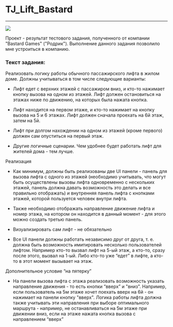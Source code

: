 # TJ_Lift_Bastard
___

![](https://i.postimg.cc/7Y11b1Z2/119.png)

Проект - результат тестового задания, полученного от компании "Bastard Games" ("Родрик").
Выполнение данного задания позволило мне устроиться в компанию.

### Текст задания:
Реализовать логику работы обычного пассажирского лифта в жилом доме. Должны учитываться в том числе следующие варианты:

- Лифт едет с верхних этажей с пассажиром вниз, и кто-то нажимает кнопку вызова на одном из этажей. Лифт должен остановиться на этажах ниже по движению, на которых была нажата кнопка.

- Лифт находится на первом этаже, и кто-то нажимает на кнопку вызова на 5 и 6 этажах. Лифт должен сначала проехать на 6й этаж, затем на 5й.

- Лифт при долгом нахождении на одном из этажей (кроме первого) должен сам опуститься на первый этаж.

- Другие логичные сценарии. Чем удобнее будет работать лифт для жителей дома - тем лучше.

 

Реализация

- Как минимум, должны быть реализованы две UI панели - панель для вызова лифта с одного из этажей (необходимо учитывать, что могут быть осуществлены вызовы лифта одновременно с нескольких этажей, панель должна давать возможность это делать и все правильно отображать) и внутренняя панель лифта с кнопками этажей, которой пользуется человек внутри лифта.

- Также необходимо отображать направление движение лифта и номер этажа, на котором он находится в данный момент - для этого можно создать третью панель.

- Визуализировать сам лифт - не обязательно

- Все UI панели должны работать независимо друг от друга, т. е. должна быть возможность имитировать несколько пользователей лифтом. Например кто-то вызвал лифт на 5-ый этаж, а кто-то, сразу после этого, вызвал на 1-ый. Либо кто-то уже “едет” в лифте, а кто-то в этот момент вызывает на этаж.

 

Дополнительное условие “на пятерку”

- На панели вызова лифта с этажа реализовать возможность указать направление движения - то есть кнопки “вверх” и "вниз". Например, если пользователь на 5м этаже хочет поехать вверх на 6й - он нажимает на панели кнопку "вверх". Логика работы лифта должна также учитывать эти направления при выборе оптимального маршрута - например, не останавливаться на 5м этаже при движении вниз, если на этаже нажата кнопка вызова с направлением “вверх”
